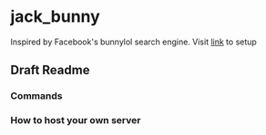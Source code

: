 # jack_bunny
Inspired by Facebook's bunnylol search engine.
Visit [link](ec2-54-214-90-54.us-west-2.compute.amazonaws.com) to setup

## Draft Readme

### Commands

### How to host your own server
